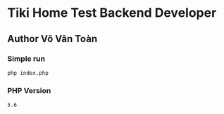 # Tiki Home Test Backend Developer
## Author Võ Vân Toàn

### Simple run
```
php index.php
```
### PHP Version
```
5.6
```